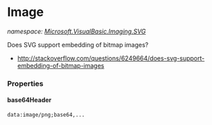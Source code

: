 ﻿# Image
_namespace: <a href="#" onClick="load('/docs/Microsoft.VisualBasic.Imaging.SVG/index.md')">Microsoft.VisualBasic.Imaging.SVG</a>_

Does SVG support embedding of bitmap images?
 
 + http://stackoverflow.com/questions/6249664/does-svg-support-embedding-of-bitmap-images




### Properties

#### base64Header
``data:image/png;base64,...``
